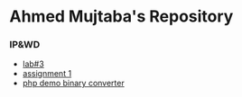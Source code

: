 # Ahmed Mujtaba's Repository
### IP&amp;WD
* [lab#3](ipwd/lab3.html)
* [assignment 1](ipwd/login.html)
* [php demo binary converter](http://34.72.223.141/index.php)
